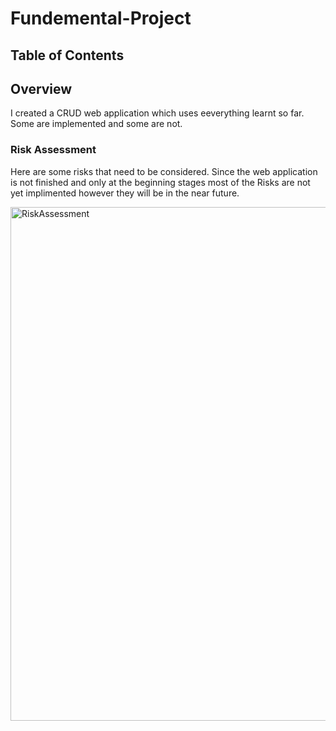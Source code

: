 # Fundemental-Project 

## Table of Contents 

## Overview 

I created a CRUD web application which uses eeverything learnt so far. Some are implemented and some are not.

### Risk Assessment

Here are some risks that need to be considered. Since the web application is not finished and only at the beginning stages most of the Risks are not yet implimented however they will be in the near future.

<img width="822" alt="RiskAssessment" src="https://user-images.githubusercontent.com/84967213/123586426-97884800-d7dc-11eb-9f4d-64b3e16fac76.png">


